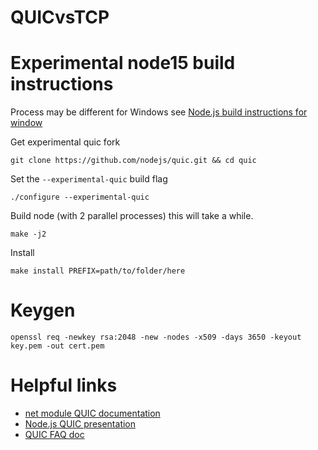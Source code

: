 # QUICvsTCP

# Experimental node15 build instructions
Process may be different for Windows see [Node.js build instructions for window](https://github.com/nodejs/node/blob/master/BUILDING.md#windows)

Get experimental quic fork
```console
git clone https://github.com/nodejs/quic.git && cd quic
```

Set the `--experimental-quic` build flag
```console
./configure --experimental-quic
```

Build node (with 2 parallel processes) this will take a while.
```console
make -j2
```

Install
```console
make install PREFIX=path/to/folder/here
```




# Keygen
```console
openssl req -newkey rsa:2048 -new -nodes -x509 -days 3650 -keyout key.pem -out cert.pem
```

# Helpful links
 - [net module QUIC documentation](https://www.apiref.com/nodejs/quic.html)
 - [Node.js QUIC presentation](https://slides.com/trivikram/nodejs-quic-http3-cascadiajs)
 - [QUIC FAQ doc](https://docs.google.com/document/d/1lmL9EF6qKrk7gbazY8bIdvq3Pno2Xj_l_YShP40GLQE/edit?pli=1#!)